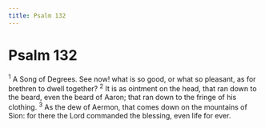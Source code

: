 ```yaml
---
title: Psalm 132
---
```

# Psalm 132

<sup>1</sup> A Song of Degrees. See now! what is so good, or what so pleasant, as for brethren to dwell together? <sup>2</sup> It is as ointment on the head, that ran down to the beard, even the beard of Aaron; that ran down to the fringe of his clothing. <sup>3</sup> As the dew of Aermon, that comes down on the mountains of Sion: for there the Lord commanded the blessing, even life for ever. 